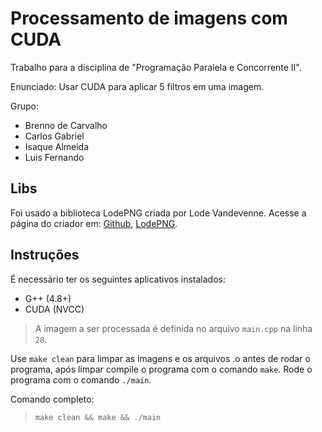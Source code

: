 # Processamento de imagens com CUDA
Trabalho para a disciplina de "Programação Paralela e Concorrente II".

Enunciado: Usar CUDA para aplicar 5 filtros em uma imagem.

Grupo:
- Brenno de Carvalho
- Carlos Gabriel
- Isaque Almeida
- Luis Fernando

## Libs
Foi usado a biblioteca LodePNG criada por Lode Vandevenne.
Acesse a página do criador em: [Github](https://github.com/lvandeve/lodepng), [LodePNG](https://lodev.org/lodepng/).

## Instruções
É necessário ter os seguintes aplicativos instalados:
- G++ (4.8+)
- CUDA (NVCC)

> A imagem a ser processada é definida no arquivo `main.cpp` na linha `28`.

Use `make clean` para limpar as imagens e os arquivos .o antes de rodar o programa, após limpar compile o programa com o comando `make`.
Rode o programa com o comando `./main`.

Comando completo:
> `make clean && make && ./main`

